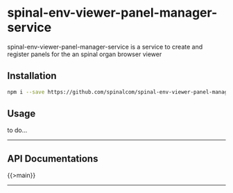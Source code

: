 # spinal-env-viewer-panel-manager-service

spinal-env-viewer-panel-manager-service is a service to create and register panels for the an spinal organ browser viewer

## Installation

```sh
npm i --save https://github.com/spinalcom/spinal-env-viewer-panel-manager-service
```

## Usage

to do...

---

## API Documentations

{{>main}}

---
